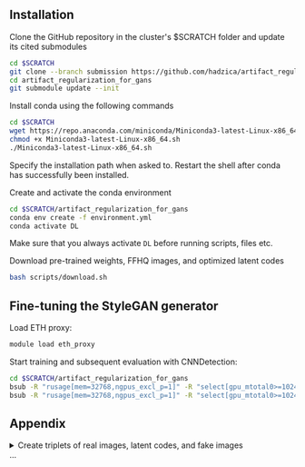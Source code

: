 ## Installation

Clone the GitHub repository in the cluster's $SCRATCH folder and update its cited submodules
```bash
cd $SCRATCH
git clone --branch submission https://github.com/hadzica/artifact_regularization_for_gans.git
cd artifact_regularization_for_gans
git submodule update --init
```

Install conda using the following commands
```bash
cd $SCRATCH
wget https://repo.anaconda.com/miniconda/Miniconda3-latest-Linux-x86_64.sh
chmod +x Miniconda3-latest-Linux-x86_64.sh
./Miniconda3-latest-Linux-x86_64.sh
```
Specify the installation path when asked to. Restart the shell after conda has successfully been installed.

Create and activate the conda environment
```bash
cd $SCRATCH/artifact_regularization_for_gans
conda env create -f environment.yml
conda activate DL
```
Make sure that you always activate `DL` before running scripts, files etc.

Download pre-trained weights, FFHQ images, and optimized latent codes
```bash
bash scripts/download.sh
```


## Fine-tuning the StyleGAN generator

Load ETH proxy:
```bash
module load eth_proxy
```

Start training and subsequent evaluation with CNNDetection:
```bash
cd $SCRATCH/artifact_regularization_for_gans
bsub -R "rusage[mem=32768,ngpus_excl_p=1]" -R "select[gpu_mtotal0>=10240]" -W 4:00 scripts/train_eval.sh 1e-3 2 1e-6 10000 <NETHZ>
bsub -R "rusage[mem=32768,ngpus_excl_p=1]" -R "select[gpu_mtotal0>=10240]" -W 4:00 scripts/train_eval.sh 3e-1 cos 1e-6 10000 <NETHZ>
```


## Appendix

<details><summary>Create triplets of real images, latent codes, and fake images</summary>
<p>

As described in the report, we compute the optimized latent codes of the in-domain GAN inversion prior to the actual fine-tuning of the StyleGAN generator. The following steps can be followed to reproduce the results that have been downloaded already in the previous step.

Download FFHQ data:
Download pre-trained weights and FFHQ data
```bash
cd $SCRATCH/artifact_regularization_for_gans
bash scripts/download_FFHQ.sh
```

Run *realZfake.sh* on the cluster:
```bash
bsub -R "rusage[mem=32768,ngpus_excl_p=1]" -W 120:00 scripts/realZfake.sh
```

After the job is finished, download the result files *lat\<X\>.p*, *fak\<X\>.p*, *los\<X\>.p*
```bash
scp  <nethz>@login.leonhard.ethz.ch:/cluster/scratch/<nethz>/artifact_regularization_for_gans/lat<X>.p /<localPath>/lat<X>.p
scp  <nethz>@login.leonhard.ethz.ch:/cluster/scratch/<nethz>/artifact_regularization_for_gans/fak<X>.p /<localPath>/fak<X>.p
scp  <nethz>@login.leonhard.ethz.ch:/cluster/scratch/<nethz>/artifact_regularization_for_gans/los<X>.p /<localPath>/los<X>.p
```
where you should replace \<nethz\>, \<X\> and \<localPath\>.

### Post-process the results

Convert the .p files into .png files containing real and fake images and .csv files containing latent codes with
```bash
TODO
```

</p>
</details>
...
